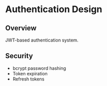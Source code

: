 # Authentication Design

## Overview

JWT-based authentication system.

## Security

- bcrypt password hashing
- Token expiration
- Refresh tokens
